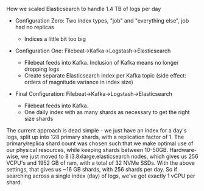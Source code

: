 How we scaled Elasticsearch to handle 1.4 TB of logs per day

- Configuration Zero: Two index types, "job" and "everything else", job had no replicas
    * Indices a little bit too big

- Configuration One: Filebeat->Kafka->Logstash->Elasticsearch
    * Filebeat feeds into Kafka. Inclusion of Kafka means no longer dropping logs
    * Create separate Elasticsearch index per Kafka topic (side effect: orders of magnitude variance in index size)

- Final Configuration: Filebeat->Kafka->Logstash->Elasticsearch
    * Filebeat feeds into Kafka.
    * One daily index with as many shards as necessary to get the right size shards

The current approach is dead simple - we just have an index for a day's logs, split up into 128 primary shards, with a replication factor of 1. The primary/replica shard count was chosen such that we make optimal use of our physical resources, while keeping shards between 10-50GB.
Hardware-wise, we just moved to 8 i3.8xlarge.elasticsearch nodes, which gives us 256 VCPU's and 1952 GB of ram, with a total of 32 NVMe SSDs.
With the above settings, that gives us ~16 GB shards, with 256 shards per day. So if searching across a single index (day) of logs, we've got exactly 1 vCPU per shard.
